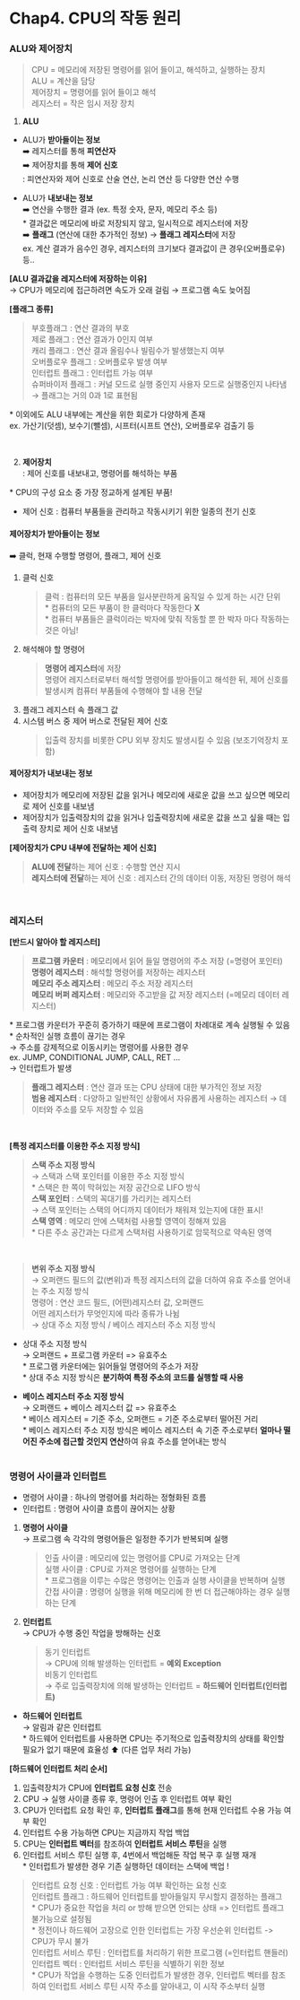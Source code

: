 # Chap4. CPU의 작동 원리

### ALU와 제어장치

> CPU = 메모리에 저장된 명령어를 읽어 들이고, 해석하고, 실행하는 장치  
> ALU = 계산을 담당  
> 제어장치 = 명령어를 읽어 들이고 해석  
> 레지스터 = 작은 임시 저장 장치

1. **ALU**

- ALU가 **받아들이는 정보**  
  ➡️ 레지스터를 통해 **피연산자**  
  ➡️ 제어장치를 통해 **제어 신호**  
  : 피연산자와 제어 신호로 산술 연산, 논리 연산 등 다양한 연산 수행

- ALU가 **내보내는 정보**  
  ➡️ 연산을 수행한 결과 (ex. 특정 숫자, 문자, 메모리 주소 등)  
  \* 결과값은 메모리에 바로 저장되지 않고, 일시적으로 레지스터에 저장  
  ➡️ **플래그** (연산에 대한 추가적인 정보) → **플래그 레지스터**에 저장  
  ex. 계산 결과가 음수인 경우, 레지스터의 크기보다 결과값이 큰 경우(오버플로우) 등..

**[ALU 결과값을 레지스터에 저장하는 이유]**  
 → CPU가 메모리에 접근하려면 속도가 오래 걸림 → 프로그램 속도 늦어짐

**[플래그 종류]**

> 부호플래그 : 연산 결과의 부호  
> 제로 플래그 : 연산 결과가 0인지 여부  
> 캐리 플래그 : 연산 결과 올림수나 빌림수가 발생했는지 여부  
> 오버플로우 플래그 : 오버플로우 발생 여부  
> 인터럽트 플래그 : 인터럽트 가능 여부  
> 슈퍼바이저 플래그 : 커널 모드로 실행 중인지 사용자 모드로 실행중인지 나타냄  
> → 플래그는 거의 0과 1로 표현됨

\* 이외에도 ALU 내부에는 계산을 위한 회로가 다양하게 존재  
ex. 가산기(덧셈), 보수기(뺄셈), 시프터(시프트 연산), 오버플로우 검출기 등

<br>

2. **제어장치**  
   : 제어 신호를 내보내고, 명령어를 해석하는 부품

\* CPU의 구성 요소 중 가장 정교하게 설계된 부품!

- 제어 신호 : 컴퓨터 부품들을 관리하고 작동시키기 위한 일종의 전기 신호

#### 제어장치가 받아들이는 정보

➡️ 클럭, 현재 수행할 명령어, 플래그, 제어 신호

1. 클럭 신호
   > 클럭 : 컴퓨터의 모든 부품을 일사분란하게 움직일 수 있게 하는 시간 단위  
   > \* 컴퓨터의 모든 부품이 한 클럭마다 작동한다 **X**  
   > \* 컴퓨터 부품들은 클럭이라는 박자에 맞춰 작동할 뿐 한 박자 마다 작동하는 것은 아님!
2. 해석해야 할 명령어
   > **명령어 레지스터**에 저장  
   > 명령어 레지스터로부터 해석할 명령어를 받아들이고 해석한 뒤, 제어 신호를 발생시켜 컴퓨터 부품들에 수행해야 할 내용 전달
3. 플래그 레지스터 속 플래그 값
4. 시스템 버스 중 제어 버스로 전달된 제어 신호
   > 입출력 장치를 비롯한 CPU 외부 장치도 발생시킬 수 있음 (보조기억장치 포함)

#### 제어장치가 내보내는 정보

- 제어장치가 메모리에 저장된 값을 읽거나 메모리에 새로운 값을 쓰고 싶으면 메모리로 제어 신호를 내보냄
- 제어장치가 입출력장치의 값을 읽거나 입출력장치에 새로운 값을 쓰고 싶을 때는 입출력 장치로 제어 신호 내보냄

**[제어장치가 CPU 내부에 전달하는 제어 신호]**

> **ALU에 전달**하는 제어 신호 : 수행할 연산 지시  
> **레지스터에 전달**하는 제어 신호 : 레지스터 간의 데이터 이동, 저장된 명령어 해석

<br>

### 레지스터

**[반드시 알아야 할 레지스터]**

> **프로그램 카운터** : 메모리에서 읽어 들일 명령어의 주소 저장 (=명령어 포인터)  
> **명령어 레지스터** : 해석할 명령어를 저장하는 레지스터  
> **메모리 주소 레지스터** : 메모리 주소 저장 레지스터  
> **메모리 버퍼 레지스터** : 메모리와 주고받을 값 저장 레지스터 (=메모리 데이터 레지스터)

\* 프로그램 카운터가 꾸준히 증가하기 때문에 프로그램이 차례대로 계속 실행될 수 있음  
\* 순차적인 실행 흐름이 끊기는 경우  
→ 주소를 강제적으로 이동시키는 명령어를 사용한 경우  
ex. JUMP, CONDITIONAL JUMP, CALL, RET ...  
→ 인터럽트가 발생

> **플래그 레지스터** : 연산 결과 또는 CPU 상태에 대한 부가적인 정보 저장  
> **범용 레지스터** : 다양하고 일반적인 상황에서 자유롭게 사용하는 레지스터 → 데이터와 주소를 모두 저장할 수 있음

<br>

**[특정 레지스터를 이용한 주소 지정 방식]**

> **스택 주소 지정 방식**  
> → 스택과 스택 포인터를 이용한 주소 지정 방식  
> \* 스택은 한 쪽이 막혀있는 저장 공간으로 LIFO 방식  
> **스택 포인터** : 스택의 꼭대기를 가리키는 레지스터  
> → 스택 포인터는 스택의 어디까지 데이터가 채워져 있는지에 대한 표시!  
> **스택 영역** : 메모리 안에 스택처럼 사용할 영역이 정해져 있음  
> \* 다른 주소 공간과는 다르게 스택처럼 사용하기로 암묵적으로 약속된 영역

<br>

> **변위 주소 지정 방식**  
> → 오퍼랜드 필드의 값(변위)과 특정 레지스터의 값을 더하여 유효 주소를 얻어내는 주소 지정 방식  
> 명령어 : 연산 코드 필드, (어떤)레지스터 값, 오퍼랜드  
> 어떤 레지스터가 무엇인지에 따라 종류가 나뉨  
> → 상대 주소 지정 방식 / 베이스 레지스터 주소 지정 방식

- 상대 주소 지정 방식  
  → 오퍼랜드 + 프로그램 카운터 => 유효주소  
  \* 프로그램 카운터에는 읽어들일 명령어의 주소가 저장  
  \* 상대 주소 지정 방식은 **분기하여 특정 주소의 코드를 실행할 때 사용**

- **베이스 레지스터 주소 지정 방식**  
  → 오퍼랜드 + 베이스 레지스터 값 => 유효주소  
  \* 베이스 레지스터 = 기준 주소, 오퍼랜드 = 기준 주소로부터 떨어진 거리  
  \* 베이스 레지스터 주소 지정 방식은 베이스 레지스터 속 기준 주소로부터 **얼마나 떨어진 주소에 접근할 것인지 연산**하여 유효 주소를 얻어내는 방식  
  <br>

### 명령어 사이클과 인터럽트

- 명령어 사이클 : 하나의 명령어를 처리하는 정형화된 흐름
- 인터럽트 : 명령어 사이클 흐름이 끊어지는 상황

1. **명령어 사이클**  
   → 프로그램 속 각각의 명령어들은 일정한 주기가 반복되며 실행

   > 인출 사이클 : 메모리에 있는 명령어를 CPU로 가져오는 단계  
   > 실행 사이클 : CPU로 가져온 명령어를 실행하는 단계  
   > \* 프로그램을 이루는 수많은 명령어는 인출과 실행 사이클을 반복하며 실행  
   > 간접 사이클 : 명령어 실행을 위해 메모리에 한 번 더 접근해야하는 경우 실행하는 단계

2. **인터럽트**  
   → CPU가 수행 중인 작업을 방해하는 신호
   > 동기 인터럽트  
   > → CPU에 의해 발생하는 인터럽트 = **예외 Exception**  
   > 비동기 인터럽트  
   > → 주로 입출력장치에 의해 발생하는 인터럽트 = **하드웨어 인터럽트(인터럽트)**

- **하드웨어 인터럽트**  
  → 알림과 같은 인터럽트  
   \* 하드웨어 인터럽트를 사용하면 CPU는 주기적으로 입출력장치의 상태를 확인할 필요가 없기 때문에 효율성 ⬆️ (다른 업무 처리 가능)

**[하드웨어 인터럽트 처리 순서]**

1. 입출력장치가 CPU에 **인터럽트 요청 신호** 전송
2. CPU -> 실행 사이클 종류 후, 명령어 인출 후 인터럽트 여부 확인
3. CPU가 인터럽트 요청 확인 후, **인터럽트 플래그**를 통해 현재 인터럽트 수용 가능 여부 확인
4. 인터럽트 수용 가능하면 CPU는 지금까지 작업 백업
5. CPU는 **인터럽트 벡터**를 참조하여 **인터럽트 서비스 루틴**을 실행
6. 인터럽트 서비스 루틴 실행 후, 4번에서 백업해둔 작업 복구 후 실행 재개  
   \* 인터럽트가 발생한 경우 기존 실행하던 데이터는 스택에 백업 !

> 인터럽트 요청 신호 : 인터럽트 가능 여부 확인하는 요청 신호  
> 인터럽트 플래그 : 하드웨어 인터럽트를 받아들일지 무시할지 결정하는 플래그  
> \* CPU가 중요한 작업을 처리 or 방해 받으면 안되는 상태 => 인터럽트 플래그 불가능으로 설정됨  
> \* 정전이나 하드웨어 고장으로 인한 인터럽트는 가장 우선순위 인터럽트 -> CPU가 무시 불가  
> 인터럽트 서비스 루틴 : 인터럽트를 처리하기 위한 프로그램 (=인터럽트 핸들러)  
> 인터럽트 벡터 : 인터럽트 서비스 루틴을 식별하기 위한 정보  
> \* CPU가 작업을 수행하는 도중 인터럽트가 발생한 경우, 인터럽트 벡터를 참조하여 인터럽트 서비스 루틴 시작 주소를 알아내고, 이 시작 주소부터 실행
